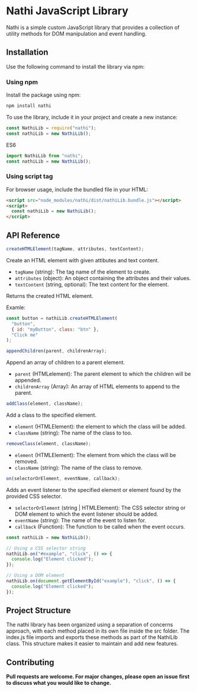 # Nathi JavaScript Library

Nathi is a simple custom JavaScript library that provides a collection of utility methods for DOM manipulation and event handling.

## Installation

Use the following command to install the library via npm:

### Using npm

Install the package using npm:

```bash
npm install nathi
```

To use the library, include it in your project and create a new instance:

```javascript
const NathiLib = require("nathi");
const nathiLib = new NathiLib();
```

ES6

```javascript
import NathiLib from "nathi";
const nathiLib = new NathiLib();
```

### Using script tag

For browser usage, include the bundled file in your HTML:

```html
<script src="node_modules/nathi/dist/nathiLib.bundle.js"></script>
<script>
  const nathiLib = new NathiLib();
</script>
```

## API Reference

```javascript
createHTMLElement(tagName, attributes, textContent);
```

Create an HTML element with given attibutes and text content.

- `tagName` (string): The tag name of the element to create.
- `attributes` (object): An object containing the attributes and their values.
- `textContent` (string, optional): The text content for the element.

Returns the created HTML element.

Examle:

```javascript
const button = nathiLib.createHTMLElement(
  "button",
  { id: "myButton", class: "btn" },
  "Click me"
);
```

```javascript
appendChildren(parent, childrenArray);
```

Append an array of children to a parent element.

- `parent` (HTMLelement): The parent element to which the children will be appended.
- `childrenArray` (Array<HTMLelement>): An array of HTML elements to append to the parent.

```javascript
addClass(element, className);
```

Add a class to the specified element.

- `element` (HTMLElement): the element to which the class will be added.
- `className` (string): The name of the class to too.

```javascript
removeClass(element, className);
```

- `element` (HTMLElement): The element from which the class will be removed.
- `className` (string): The name of the class to remove.

```javascript
on(selectorOrElement, eventName, callback);
```

Adds an event listener to the specified element or element found by the provided CSS selector.

- `selectorOrElement` (string | HTMLElement): The CSS selector string or DOM element to which the event listener should be added.
- `eventName` (string): The name of the event to listen for.
- `callback` (Function): The function to be called when the event occurs.

```javascript
const nathiLib = new NathiLib();

// Using a CSS selector string
nathiLib.on("#example", "click", () => {
  console.log("Element clicked");
});

// Using a DOM element
nathiLib.on(document.getElementById("example"), "click", () => {
  console.log("Element clicked");
});
```

## Project Structure

The nathi library has been organized using a separation of concerns approach, with each method placed in its own file inside the src folder. The index.js file imports and exports these methods as part of the NathiLib class. This structure makes it easier to maintain and add new features.

## Contributing

**Pull requests are welcome. For major changes, please open an issue first to discuss what you would like to change.**
